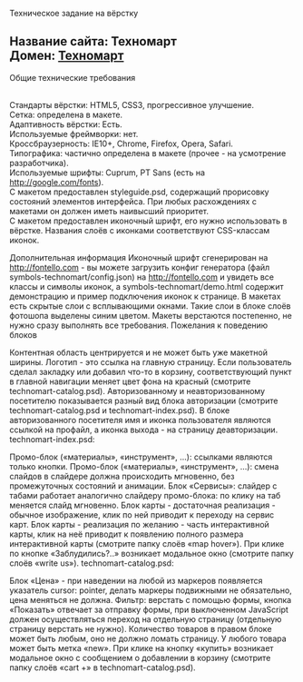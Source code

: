 Техническое задание на вёрстку<br>

Название сайта: Техномарт<br>
Домен: <a href="https://mrblackdevil.github.io/tech-mart/">Техномарт</a><br>
--

Общие технические требования<br><br>

Стандарты вёрстки: HTML5, CSS3, прогрессивное улучшение.<br>
Сетка: определена в макете.<br>
Адаптивность вёрстки: Есть.<br>
Используемые фреймворки: нет.<br>
Кроссбраузерность: IE10+, Chrome, Firefox, Opera, Safari.<br>
Типографика: частично определена в макете (прочее - на усмотрение разработчика).<br>
Используемые шрифты: Cuprum, PT Sans (есть на http://google.com/fonts).<br>
С макетом предоставлен styleguide.psd, содержащий прорисовку состояний элементов интерфейса. При любых расхождениях с макетами он должен иметь наивысший приоритет.<br>
С макетом предоставлен иконочный шрифт, его нужно использовать в вёрстке. Названия слоёв с иконками соответствуют CSS-классам иконок.<br>


Дополнительная информация 
Иконочный шрифт сгенерирован на http://fontello.com - вы можете загрузить конфиг генератора (файл symbols-technomart/config.json) на http://fontello.com и увидеть все классы и символы иконок, а symbols-technomart/demo.html содержит демонстрацию и пример подключения иконок к странице.
В макетах есть скрытые слои с всплывающими окнами. Такие слои в блоке слоёв фотошопа выделены синим цветом.
Макеты верстаются постепенно, не нужно сразу выполнять все требования.
Пожелания к поведению блоков

Контентная область центрируется и не может быть уже макетной ширины.
Логотип - это ссылка на главную страницу.
Если пользователь сделал закладку или добавил что-то в корзину, соответствующий пункт в главной навигации меняет цвет фона на красный (смотрите technomart-catalog.psd).
Авторизованному и неавторизованному посетителю показывается разный вид блока авторизации (смотрите technomart-catalog.psd и technomart-index.psd).
В блоке авторизованного посетителя имя и иконка пользователя являются ссылкой на профайл, а иконка выхода - на страницу деавторизации.
technomart-index.psd:

Промо-блок («материалы», «инструмент», ...): ссылками являются только кнопки.
Промо-блок («материалы», «инструмент», ...): смена слайдов в слайдере должна происходить мгновенно, без промежуточных состояний и анимации.
Блок «Сервисы»: слайдер с табами работает аналогично слайдеру промо-блока: по клику на таб меняется слайд мгновенно.
Блок карты - достаточная реализация - обычное изображение, клик по ней приводит к переходу на сервис карт.
Блок карты - реализация по желанию - часть интерактивной карты, клик на неё приводит к появлению полного размера интерактивной карты (смотрите папку слоёв «map hover»).
При клике по кнопке «Заблудились?..» возникает модальное окно (смотрите папку слоёв «write us»).
technomart-catalog.psd:

Блок «Цена» - при наведении на любой из маркеров появляется указатель cursor: pointer, делать маркеры подвижными не обязательно, цена меняться не должна.
Фильтр: верстать с помощью формы, кнопка «Показать» отвечает за отправку формы, при выключенном JavaScript должен осуществляться переход на отдельную страницу (отдельную страницу верстать не нужно).
Количество товаров в правом блоке может быть любым, оно не должно ломать страницу.
У любого товара может быть метка «new».
При клике на кнопку «купить» возникает модальное окно с сообщением о добавлении в корзину (смотрите папку слоёв «cart +» в technomart-catalog.psd).
